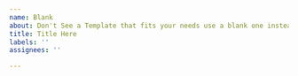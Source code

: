 ```yaml
---
name: Blank
about: Don't See a Template that fits your needs use a blank one instead
title: Title Here
labels: ''
assignees: ''

---
```




